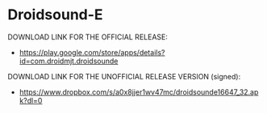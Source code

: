 Droidsound-E 
============

DOWNLOAD LINK FOR THE OFFICIAL RELEASE:

* https://play.google.com/store/apps/details?id=com.droidmjt.droidsounde

DOWNLOAD LINK FOR THE UNOFFICIAL RELEASE VERSION (signed):

* https://www.dropbox.com/s/a0x8jjer1wv47mc/droidsounde16647_32.apk?dl=0
